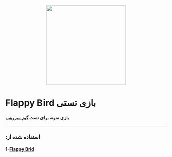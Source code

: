 

<p align="center">
  <img width="250" height="250" src="https://static.techspot.com/images2/downloads/topdownload/2014/05/86a8196b0bc822a6f969451fab76503c_256_256.png">
</p>

#  Flappy Bird بازی تستی

####   بازی نمونه برای تست [ گیم سرویس](https://github.com/firoozehcorp/GameService_Unity_SDK) 

---

### :استفاده شده از 
#### 1-[Flappy Brid](https://github.com/dgkanatsios/FlappyBirdStyleGame)
